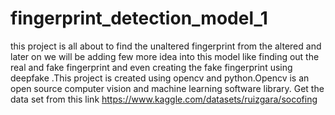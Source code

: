 # fingerprint_detection_model_1
this project is all about to find the unaltered fingerprint from the altered and later on we will be adding few more idea into this model like finding out the real and fake fingerprint and even creating the fake fingerprint using deepfake .This project is created using opencv and python.Opencv is an open source computer vision and machine learning software library.
Get the data set from this link https://www.kaggle.com/datasets/ruizgara/socofing
